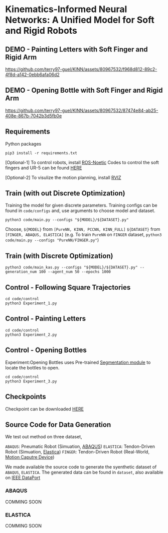 
# Kinematics-Informed Neural Networks: A Unified Model for Soft and Rigid Robots

## DEMO - Painting Letters with Soft Finger and Rigid Arm
https://github.com/terry97-guel/KINN/assets/80967532/f968d812-89c2-4f8d-a142-0ebb6afa06d2



## DEMO - Opening Bottle with Soft Finger and Rigid Arm
https://github.com/terry97-guel/KINN/assets/80967532/87474e84-ab25-408e-867b-7042b3d5fb0e




## Requirements
Python packages
```
pip3 install -r requirements.txt
```

[Optional-1]
To control robots, install [ROS-Noetic](http://wiki.ros.org/noetic/Installation/Ubuntu)
Codes to control the soft fingers and UR-5 can be found [HERE](https://github.com/terry97-guel/SORO-Dynamixel-python)


[Optional-2]
To visulize the motion planning, install [RVIZ](http://wiki.ros.org/rviz/UserGuide)

## Train (with out Discrete Optimization)
Training the model for given discrete parameters.
Training configs can be found in `code/configs` and, use arguments to choose model and dataset.


```
python3 code/main.py --configs "${MODEL}/${DATASET}.py"
```
Choose, 
`${MODEL}` from `[PureNN, KINN, PCCNN, KINN_FULL]`
`${DATASET}` from `[FINGER, ABAQUS, ELASTICA]`
(e.g. To train `PureNN` on `FINGER` dataset,  `python3 code/main.py --configs "PureNN/FINGER.py"`)


## Train (with Discrete Optimization)
```
python3 code/main_kas.py --configs "${MODEL}/${DATASET}.py" --generation_num 100 --agent_num 50 --epochs 1000
```

## Control - Following Square Trajectories
```
cd code/control
python3 Experiment_1.py
```

## Control - Painting Letters
```
cd code/control
python3 Experiment_2.py
```

## Control - Opening Bottles
Experiment:Opening Bottles uses Pre-trained [Segmentation module](https://github.com/terry97-guel/UnseenObjectClustering) to locate the bottles to open.

```
cd code/control
python3 Experiment_3.py
```

## Checkpoints
Checkpoint can be downloaded [HERE]()


## Source Code for Data Generation
We test out method on three dataset,

`ABAQUS`: Pneumatic Robot (Simuation, [ABAQUS](https://www.3ds.com/products-services/simulia/products/abaqus/))
`ELASTICA`: Tendon-Driven Robot (Simuation, [Elastica](https://github.com/GazzolaLab/PyElastica))
`FINGER`: Tendon-Driven Robot (Real-World, [Motion Caputre Device](https://optitrack.com/cameras/flex-13/))

We made available the source code to generate the syenthetic dataset of `ABAQUS`, `ELASTICA`.
The generated data can be found in `dataset`, also available on [IEEE DataPort](10.21227/5h7v-aq35)

### ABAQUS
COMMING SOON

### ELASTICA 
COMMING SOON


